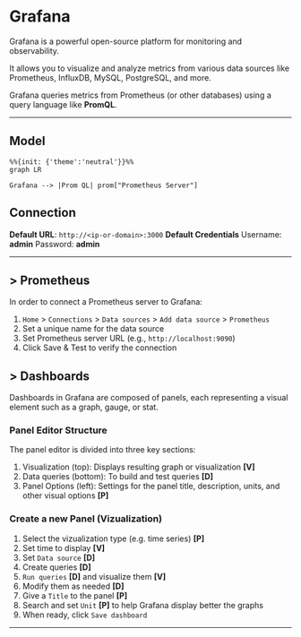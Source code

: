 # Grafana

Grafana is a powerful open-source platform for monitoring and observability. 

It allows you to visualize and analyze metrics from various data sources like Prometheus, InfluxDB, MySQL, PostgreSQL, and more.

Grafana queries metrics from Prometheus (or other databases) using a query language like **PromQL**.

---

## Model
```mermaid
%%{init: {'theme':'neutral'}}%%
graph LR

Grafana --> |Prom QL| prom["Prometheus Server"]
```

## Connection
**Default URL**: `http://<ip-or-domain>:3000`
**Default Credentials**
Username: **admin**
Password: **admin**

---

## > Prometheus

In order to connect a Prometheus server to Grafana:

1. `Home` > `Connections` > `Data sources` > `Add data source` > `Prometheus`
1. Set a unique name for the data source
2. Set Prometheus server URL (e.g., `http://localhost:9090`)
3. Click Save & Test to verify the connection



## > Dashboards
Dashboards in Grafana are composed of panels, each representing a visual element such as a graph, gauge, or stat.

### Panel Editor Structure
The panel editor is divided into three key sections:

1. Visualization (top): Displays resulting graph or visualization **[V]**
2. Data queries (bottom): To build and test queries **[D]**
3. Panel Options (left): Settings for the panel title, description, units, and other visual options **[P]**

### Create a new Panel (Vizualization)
1. Select the vizualization type (e.g. time series) **[P]**
2. Set time to display **[V]**
3. Set `Data source` **[D]**
4. Create queries **[D]**
5. `Run queries` **[D]** and visualize them **[V]**
6. Modify them as needed **[D]**
7. Give a `Title` to the panel **[P]**
8. Search and set `Unit` **[P]** to help Grafana display better the graphs
9. When ready, click `Save dashboard`

---
